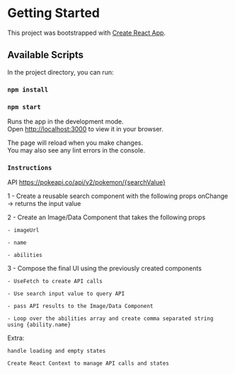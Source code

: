 # Getting Started

This project was bootstrapped with [Create React App](https://github.com/facebook/create-react-app).

## Available Scripts

In the project directory, you can run:

### `npm install`
### `npm start`

Runs the app in the development mode.\
Open [http://localhost:3000](http://localhost:3000) to view it in your browser.

The page will reload when you make changes.\
You may also see any lint errors in the console.

### `Instructions`

API 
https://pokeapi.co/api/v2/pokemon/{searchValue}

1 - Create a reusable search component with the following props
    onChange -> returns the input value

2 - Create an Image/Data Component that takes the following props

    - imageUrl

    - name

    - abilities 


3 - Compose the final UI using the previously created components

    - UseFetch to create API calls

    - Use search input value to query API

    - pass API results to the Image/Data Component

    - Loop over the abilities array and create comma separated string using {ability.name}


Extra:

    handle loading and empty states

    Create React Context to manage API calls and states